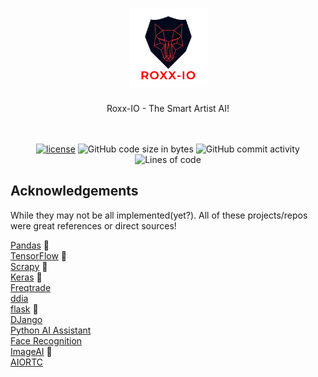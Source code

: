 <h1 align="center">
  <a href="#">
    <img src="logo2.png" alt="Logo" width="125" height="125">
  </a>
</h1>

<div align="center">
  Roxx-IO - The Smart Artist AI!
  <br/>
  <br/>
</div>

<div align="center">
<br/>

[![license](https://img.shields.io/github/license/dec0dOS/amazing-github-template.svg?style=flat-square)](LICENSE) ![GitHub code size in bytes](https://img.shields.io/github/languages/code-size/Tatz1337/Roxxio?color=%23ff0000) ![GitHub commit activity](https://img.shields.io/github/commit-activity/w/Tatz1337/Roxxio) ![Lines of code](https://img.shields.io/tokei/lines/github/Tatz1337/Roxxio?logo=notepadplusplus)

</div>

## Acknowledgements

While they may not be all implemented(yet?). All of these projects/repos were great references or direct sources!

[Pandas](https://github.com/pandas-dev/pandas) :sparkling_heart:<br>
[TensorFlow](https://github.com/tensorflow/tensorflow) :sparkling_heart:<br>
[Scrapy](https://github.com/scrapy/scrapy) :sparkling_heart:<br>
[Keras](https://github.com/keras-team/keras) :sparkling_heart:<br>
[Freqtrade](https://github.com/freqtrade/freqtrade) <br>
[ddia](https://github.com/Vonng/ddia) <br>
[flask](https://github.com/pallets/flask) :sparkling_heart:<br>
[DJango](https://github.com/vitalik/django-ninja) <br>
[Python AI Assistant](https://github.com/ggeop/Python-ai-assistant) <br>
[Face Recognition](https://github.com/ageitgey/face_recognition) <br>
[ImageAI](https://github.com/OlafenwaMoses/ImageAI) :sparkling_heart:<br>
[AIORTC](https://github.com/aiortc/aiortc) <br>

